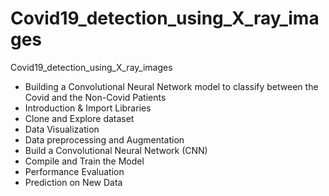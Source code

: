 # Covid19_detection_using_X_ray_images
Covid19_detection_using_X_ray_images
- Building a Convolutional Neural Network model to classify between the Covid and the Non-Covid Patients
- Introduction & Import Libraries
- Clone and Explore dataset 
- Data Visualization
- Data preprocessing and Augmentation
- Build a Convolutional Neural Network (CNN)
- Compile and Train the Model
- Performance Evaluation
- Prediction on New Data   

